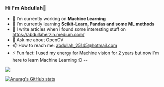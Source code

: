 ### Hi I'm Abdullah👋 



- 🔭 I’m currently working on **Machine Learning** 
- 🌱 I’m currently learning **Scikit-Learn, Pandas and some ML methods**
- 📝 I write articles when i found some interesting stuff on https://abdullaherzin.medium.com/
- 💬 Ask me about OpenCV
- 📫 How to reach me: abdullah_25145@hotmail.com
- ⚡ Fun fact: I used my energy for Machine vision for 2 years but now I'm here to learn Machine Learning :D
--


![](https://komarev.com/ghpvc/?username=Erzn3522)



[![Anurag's GitHub stats](https://github-readme-stats.vercel.app/api?username=Erzn3522)](https://github.com/anuraghazra/github-readme-stats)

